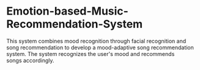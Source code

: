 # Emotion-based-Music-Recommendation-System
This system combines mood recognition through facial recognition and song recommendation to develop a mood-adaptive song recommendation system. The system recognizes the user's mood and recommends songs accordingly.
